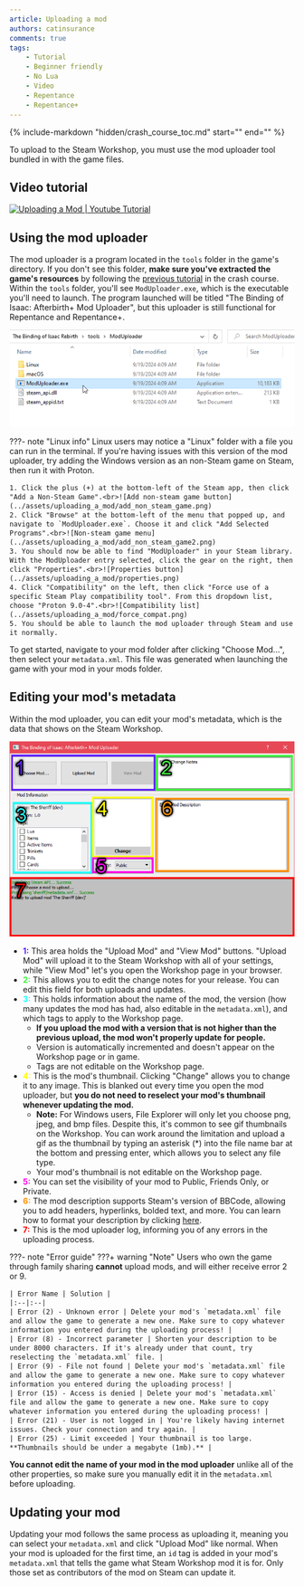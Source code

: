 ```yaml
---
article: Uploading a mod
authors: catinsurance
comments: true
tags:
    - Tutorial
    - Beginner friendly
    - No Lua
    - Video
    - Repentance
    - Repentance+
---
```


{% include-markdown "hidden/crash_course_toc.md" start="<!-- start -->" end="<!-- end -->" %}

To upload to the Steam Workshop, you must use the mod uploader tool bundled in with the game files.

## Video tutorial
[![Uploading a Mod | Youtube Tutorial](https://img.youtube.com/vi/Mr5PMaeAquk/0.jpg)](https://youtu.be/Mr5PMaeAquk "Video tutorial")

## Using the mod uploader
The mod uploader is a program located in the `tools` folder in the game's directory. If you don't see this folder, **make sure you've extracted the game's resources** by following the [previous tutorial](./creating_a_mod.md) in the crash course. Within the `tools` folder, you'll see `ModUploader.exe`, which is the executable you'll need to launch. The program launched will be titled "The Binding of Isaac: Afterbirth+ Mod Uploader", but this uploader is still functional for Repentance and Repentance+.

![Mod uploader file path](../assets/uploading_a_mod/uploader_folder.png)

???- note "Linux info"
    Linux users may notice a "Linux" folder with a file you can run in the terminal. If you're having issues with this version of the mod uploader, try adding the Windows version as an non-Steam game on Steam, then run it with Proton.

    1. Click the plus (+) at the bottom-left of the Steam app, then click "Add a Non-Steam Game".<br>![Add non-steam game button](../assets/uploading_a_mod/add_non_steam_game.png)
    2. Click "Browse" at the bottom-left of the menu that popped up, and navigate to `ModUploader.exe`. Choose it and click "Add Selected Programs".<br>![Non-steam game menu](../assets/uploading_a_mod/add_non_steam_game2.png)
    3. You should now be able to find "ModUploader" in your Steam library. With the ModUploader entry selected, click the gear on the right, then click "Properties".<br>![Properties button](../assets/uploading_a_mod/properties.png)
    4. Click "Compatibility" on the left, then click "Force use of a specific Steam Play compatibility tool". From this dropdown list, choose "Proton 9.0-4".<br>![Compatibility list](../assets/uploading_a_mod/force_compat.png)
    5. You should be able to launch the mod uploader through Steam and use it normally.

To get started, navigate to your mod folder after clicking "Choose Mod...", then select your `metadata.xml`. This file was generated when launching the game with your mod in your mods folder.

## Editing your mod's metadata
Within the mod uploader, you can edit your mod's metadata, which is the data that shows on the Steam Workshop.

![A key to the mod uploader](../assets/uploading_a_mod/tools_layout.png)

- **<span style="color: #5f20ff;">1:</span>** This area holds the "Upload Mod" and "View Mod" buttons. "Upload Mod" will upload it to the Steam Workshop with all of your settings, while "View Mod" let's you open the Workshop page in your browser.
- **<span style="color: #3cf23c;">2:</span>** This allows you to edit the change notes for your release. You can edit this field for both uploads and updates.
- **<span style="color: #20fffc;">3:</span>** This holds information about the name of the mod, the version (how many updates the mod has had, also editable in the `metadata.xml`), and which tags to apply to the Workshop page.
    - **If you upload the mod with a version that is not higher than the previous upload, the mod won't properly update for people.**
    - Version is automatically incremented and doesn't appear on the Workshop page or in game.
    - Tags are not editable on the Workshop page.
- **<span style="color: #fffc00;">4:</span>** This is the mod's thumbnail. Clicking "Change" allows you to change it to any image. This is blanked out every time you open the mod uploader, but **you do not need to reselect your mod's thumbnail whenever updating the mod.**
    - **Note:** For Windows users, File Explorer will only let you choose png, jpeg, and bmp files. Despite this, it's common to see gif thumbnails on the Workshop. You can work around the limitation and upload a gif as the thumbnail by typing an asterisk (*) into the file name bar at the bottom and pressing enter, which allows you to select any file type.
    - Your mod's thumbnail is not editable on the Workshop page.
- **<span style="color: #ff00ea;">5:</span>** You can set the visibility of your mod to Public, Friends Only, or Private.
- **<span style="color: #ff9000;">6:</span>** The mod description supports Steam's version of BBCode, allowing you to add headers, hyperlinks, bolded text, and more. You can learn how to format your description by clicking [here](https://steamcommunity.com/comment/Guide/formattinghelp).
- **<span style="color: #ff0000;">7:</span>** This is the mod uploader log, informing you of any errors in the uploading process.

???- note "Error guide"
    ???+ warning "Note"
        Users who own the game through family sharing **cannot** upload mods, and will either receive error 2 or 9.

    | Error Name | Solution |
    |:--|:--|
    | Error (2) - Unknown error | Delete your mod's `metadata.xml` file and allow the game to generate a new one. Make sure to copy whatever information you entered during the uploading process! |
    | Error (8) - Incorrect parameter | Shorten your description to be under 8000 characters. If it's already under that count, try reselecting the `metadata.xml` file. |
    | Error (9) - File not found | Delete your mod's `metadata.xml` file and allow the game to generate a new one. Make sure to copy whatever information you entered during the uploading process! |
    | Error (15) - Access is denied | Delete your mod's `metadata.xml` file and allow the game to generate a new one. Make sure to copy whatever information you entered during the uploading process! |
    | Error (21) - User is not logged in | You're likely having internet issues. Check your connection and try again. |
    | Error (25) - Limit exceeded | Your thumbnail is too large. **Thumbnails should be under a megabyte (1mb).** |

**You cannot edit the name of your mod in the mod uploader** unlike all of the other properties, so make sure you manually edit it in the `metadata.xml` before uploading.

## Updating your mod
Updating your mod follows the same process as uploading it, meaning you can select your `metadata.xml` and click "Upload Mod" like normal. When your mod is uploaded for the first time, an `id` tag is added in your mod's `metadata.xml` that tells the game what Steam Workshop mod it is for. Only those set as contributors of the mod on Steam can update it.